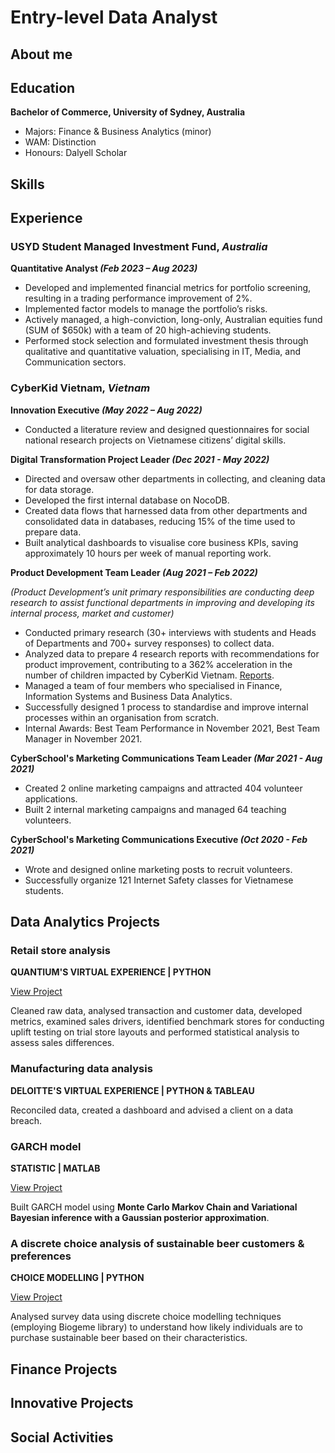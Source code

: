 # Entry-level Data Analyst 

## About me 

## Education 
**Bachelor of Commerce, University of Sydney, Australia**
-	Majors: Finance & Business Analytics (minor)
- WAM: Distinction
- Honours: Dalyell Scholar

## Skills 

## Experience 
### USYD Student Managed Investment Fund, _Australia_
**Quantitative Analyst _(Feb 2023 – Aug 2023)_**
- Developed and implemented financial metrics for portfolio screening, resulting in a trading performance improvement of 2%.
- Implemented factor models to manage the portfolio’s risks.
- Actively managed, a high-conviction, long-only, Australian equities fund (SUM of $650k) with a team of 20 high-achieving students.
- Performed stock selection and formulated investment thesis through qualitative and quantitative valuation, specialising in IT, Media, and Communication sectors. 

### CyberKid Vietnam, _Vietnam_  
**Innovation Executive _(May 2022 – Aug 2022)_**
- Conducted a literature review and designed questionnaires for social national research projects on Vietnamese citizens’ digital skills.

**Digital Transformation Project Leader _(Dec 2021 - May 2022)_**
- Directed and oversaw other departments in collecting, and cleaning data for data storage.
- Developed the first internal database on NocoDB.
- Created data flows that harnessed data from other departments and consolidated data in databases, reducing 15% of the time used to prepare data.
- Built analytical dashboards to visualise core business KPIs, saving approximately 10 hours per week of manual reporting work.
  
**Product Development Team Leader _(Aug 2021 – Feb 2022)_**

_(Product Development’s unit primary responsibilities are conducting deep research to assist functional departments in improving and developing its internal process, market and customer)_
- Conducted primary research (30+ interviews with students and Heads of Departments and 700+ survey responses) to collect data.
- Analyzed data to prepare 4 research reports with recommendations for product improvement, contributing to a 362% acceleration in the number of children impacted by CyberKid Vietnam. [Reports](https://drive.google.com/drive/folders/1n5U5sVeYnMH9VbIXju6IELrWZIMZNVGq). 
- Managed a team of four members who specialised in Finance, Information Systems and Business Data Analytics.
- Successfully designed 1 process to standardise and improve internal processes within an organisation from scratch.
- Internal Awards: Best Team Performance in November 2021, Best Team Manager in November 2021.

**CyberSchool's Marketing Communications Team Leader _(Mar 2021 - Aug 2021)_**
- Created 2 online marketing campaigns and attracted 404 volunteer applications. 
- Built 2 internal marketing campaigns and managed 64 teaching volunteers.

**CyberSchool's Marketing Communications Executive _(Oct 2020 - Feb 2021)_**
- Wrote and designed online marketing posts to recruit volunteers.
- Successfully organize 121 Internet Safety classes for Vietnamese students.

## Data Analytics Projects
### Retail store analysis
**QUANTIUM'S VIRTUAL EXPERIENCE | PYTHON**

[View Project](https://github.com/lynhtrann22/personal_project/tree/c7f2a4644f378dd98b8acb3f1d9d7cf398aeefcf/retail_store)

Cleaned raw data, analysed transaction and customer data, developed metrics, examined sales drivers, identified benchmark stores for conducting uplift testing on trial store layouts and performed statistical analysis to assess sales differences.

### Manufacturing data analysis
**DELOITTE'S VIRTUAL EXPERIENCE | PYTHON & TABLEAU** 

Reconciled data, created a dashboard and advised a client on a data breach.

### GARCH model 
**STATISTIC | MATLAB**

[View Project](https://github.com/lynhtrann22/personal_project/tree/c7f2a4644f378dd98b8acb3f1d9d7cf398aeefcf/GARCH-model)

Built GARCH model using **Monte Carlo Markov Chain and Variational Bayesian inference with a Gaussian posterior approximation**.

### A discrete choice analysis of sustainable beer customers & preferences
**CHOICE MODELLING | PYTHON**

[View Project](https://github.com/lynhtrann22/personal_project/tree/c7f2a4644f378dd98b8acb3f1d9d7cf398aeefcf/choice-modelling)

Analysed survey data using discrete choice modelling techniques (employing Biogeme library) to understand how likely individuals are to purchase sustainable beer based on their characteristics.

## Finance Projects 

## Innovative Projects

## Social Activities 


